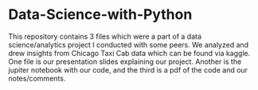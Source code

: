 # Data-Science-with-Python

This repository contains 3 files which were a part of a data science/analytics project I conducted with some peers. We analyzed and drew insights from Chicago Taxi Cab data which can be found via kaggle. One file is our presentation slides explaining our project. Another is the jupiter notebook with our code, and the third is a pdf of the code and our notes/comments. 
